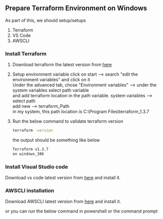 ## Prepare Terraform Environment on Windows
As part of this, we should setup/setups 
1. Terraform
2. VS Code
3. AWSCLI

### Install Terraform 
1. Download terraform the latest version from [here](https://developer.hashicorp.com/terraform/downloads)
2. Setup environment variable
click on start --> search "edit the environment variables" and click on it  
Under the advanced tab, chose "Environment variables" --> under the system variables select path variable   
and add terraform location in the path variable. system variables --> select path  
add new --> terraform_Path   
in my system, this path location is C:\Program Files\terraform_1.3.7

1. Run the below command to validate terraform version
   ```sh
   terraform -version
   ```
   the output should be something like below 
   ```sh
   Terraform v1.3.7
   on windows_386
   ```

 ### Install Visual Studio code

  Download vs code latest version from [here](https://code.visualstudio.com/download) and install it. 

### AWSCLI installation


Download AWSCLI latest version from [here](https://docs.aws.amazon.com/cli/latest/userguide/getting-started-install.html) and install it.

or you can run the below command in powershell or the command prompt

